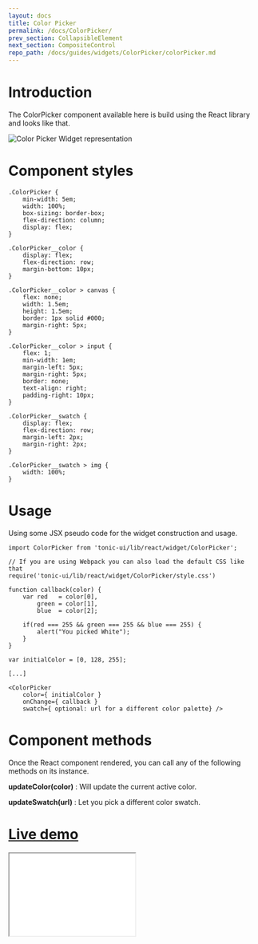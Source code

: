 ```yaml
---
layout: docs
title: Color Picker
permalink: /docs/ColorPicker/
prev_section: CollapsibleElement
next_section: CompositeControl
repo_path: /docs/guides/widgets/ColorPicker/colorPicker.md
---
```


# Introduction

The ColorPicker component available here is build using the React library and
looks like that.

![Color Picker Widget representation]({{site.baseurl}}/docs/ColorPicker.jpg "Color Picker Widget representation")

# Component styles

```
.ColorPicker {
    min-width: 5em;
    width: 100%;
    box-sizing: border-box;
    flex-direction: column;
    display: flex;
}

.ColorPicker__color {
    display: flex;
    flex-direction: row;
    margin-bottom: 10px;
}

.ColorPicker__color > canvas {
    flex: none;
    width: 1.5em;
    height: 1.5em;
    border: 1px solid #000;
    margin-right: 5px;
}

.ColorPicker__color > input {
    flex: 1;
    min-width: 1em;
    margin-left: 5px;
    margin-right: 5px;
    border: none;
    text-align: right;
    padding-right: 10px;
}

.ColorPicker__swatch {
    display: flex;
    flex-direction: row;
    margin-left: 2px;
    margin-right: 2px;
}

.ColorPicker__swatch > img {
    width: 100%;
}
```

# Usage

Using some JSX pseudo code for the widget construction and usage.

```
import ColorPicker from 'tonic-ui/lib/react/widget/ColorPicker';

// If you are using Webpack you can also load the default CSS like that
require('tonic-ui/lib/react/widget/ColorPicker/style.css')

function callback(color) {
    var red   = color[0],
        green = color[1],
        blue  = color[2];

    if(red === 255 && green === 255 && blue === 255) {
        alert("You picked White");
    }
}

var initialColor = [0, 128, 255];

[...]

<ColorPicker
    color={ initialColor }
    onChange={ callback }
    swatch={ optional: url for a different color palette} />

```

# Component methods

Once the React component rendered, you can call any of the following methods on
its instance.

**updateColor(color)** : Will update the current active color.

**updateSwatch(url)** : Let you pick a different color swatch.

# [Live demo]({{site.baseurl}}/demo/ColorPicker)

<iframe src="{{site.baseurl}}/demo/ColorPicker" width="50%" height="165px">
</iframe>
